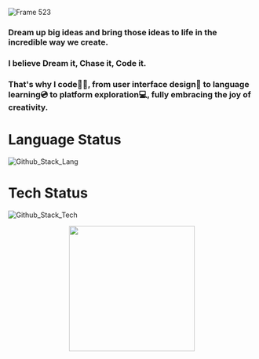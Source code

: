 ![Frame 523](https://github.com/user-attachments/assets/f51e58f2-2966-4df9-8371-a26e7a297bc9)

### Dream up big ideas and bring those ideas to life in the incredible way we create.
### I believe Dream it, Chase it, Code it.
### That's why I code🧑‍💻, from user interface design🎨 to language learning💿 to platform exploration💻, fully embracing the joy of creativity.

# Language Status
![Github_Stack_Lang](https://github.com/user-attachments/assets/4d51dc9b-ec62-4888-a9fb-cc3c435caf57)

# Tech Status
![Github_Stack_Tech](https://github.com/user-attachments/assets/d6cfec07-6d78-4c6a-a761-a02be5dd00c5)


<p align=center><img src="https://github.com/user-attachments/assets/3f1d4b91-982e-461b-a456-cd2af9515404" width="256" height="256" /></p>
